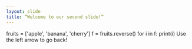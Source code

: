 ```yaml
---
layout: slide
title: “Welcome to our second slide!”
---
```

fruits = ['apple', 'banana', 'cherry']
f = fruits.reverse()
for i in f:
    print(i)
Use the left arrow to go back!
